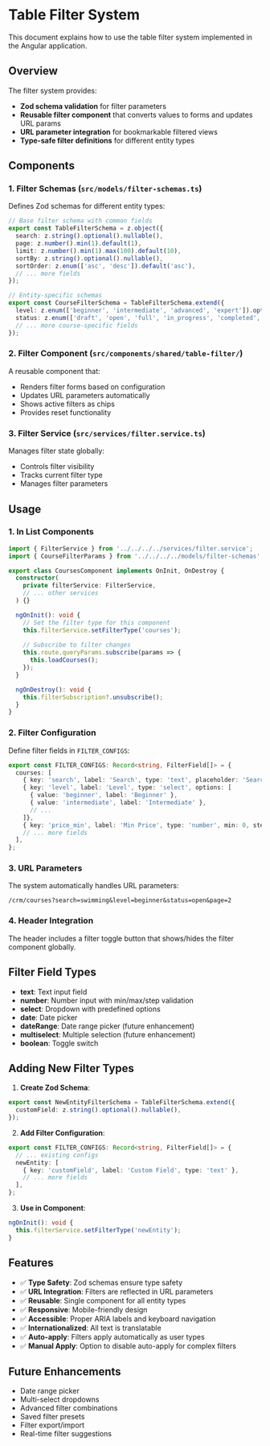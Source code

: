 # Table Filter System

This document explains how to use the table filter system implemented in the Angular application.

## Overview

The filter system provides:
- **Zod schema validation** for filter parameters
- **Reusable filter component** that converts values to forms and updates URL params
- **URL parameter integration** for bookmarkable filtered views
- **Type-safe filter definitions** for different entity types

## Components

### 1. Filter Schemas (`src/models/filter-schemas.ts`)

Defines Zod schemas for different entity types:

```typescript
// Base filter schema with common fields
export const TableFilterSchema = z.object({
  search: z.string().optional().nullable(),
  page: z.number().min(1).default(1),
  limit: z.number().min(1).max(100).default(10),
  sortBy: z.string().optional().nullable(),
  sortOrder: z.enum(['asc', 'desc']).default('asc'),
  // ... more fields
});

// Entity-specific schemas
export const CourseFilterSchema = TableFilterSchema.extend({
  level: z.enum(['beginner', 'intermediate', 'advanced', 'expert']).optional().nullable(),
  status: z.enum(['draft', 'open', 'full', 'in_progress', 'completed', 'cancelled']).optional().nullable(),
  // ... more course-specific fields
});
```

### 2. Filter Component (`src/components/shared/table-filter/`)

A reusable component that:
- Renders filter forms based on configuration
- Updates URL parameters automatically
- Shows active filters as chips
- Provides reset functionality

### 3. Filter Service (`src/services/filter.service.ts`)

Manages filter state globally:
- Controls filter visibility
- Tracks current filter type
- Manages filter parameters

## Usage

### 1. In List Components

```typescript
import { FilterService } from '../../../../services/filter.service';
import { CourseFilterParams } from '../../../../models/filter-schemas';

export class CoursesComponent implements OnInit, OnDestroy {
  constructor(
    private filterService: FilterService,
    // ... other services
  ) {}

  ngOnInit(): void {
    // Set the filter type for this component
    this.filterService.setFilterType('courses');
    
    // Subscribe to filter changes
    this.route.queryParams.subscribe(params => {
      this.loadCourses();
    });
  }

  ngOnDestroy(): void {
    this.filterSubscription?.unsubscribe();
  }
}
```

### 2. Filter Configuration

Define filter fields in `FILTER_CONFIGS`:

```typescript
export const FILTER_CONFIGS: Record<string, FilterField[]> = {
  courses: [
    { key: 'search', label: 'Search', type: 'text', placeholder: 'Search courses...' },
    { key: 'level', label: 'Level', type: 'select', options: [
      { value: 'beginner', label: 'Beginner' },
      { value: 'intermediate', label: 'Intermediate' },
      // ...
    ]},
    { key: 'price_min', label: 'Min Price', type: 'number', min: 0, step: 0.01 },
    // ... more fields
  ],
};
```

### 3. URL Parameters

The system automatically handles URL parameters:

```
/crm/courses?search=swimming&level=beginner&status=open&page=2
```

### 4. Header Integration

The header includes a filter toggle button that shows/hides the filter component globally.

## Filter Field Types

- **text**: Text input field
- **number**: Number input with min/max/step validation
- **select**: Dropdown with predefined options
- **date**: Date picker
- **dateRange**: Date range picker (future enhancement)
- **multiselect**: Multiple selection (future enhancement)
- **boolean**: Toggle switch

## Adding New Filter Types

1. **Create Zod Schema**:
```typescript
export const NewEntityFilterSchema = TableFilterSchema.extend({
  customField: z.string().optional().nullable(),
});
```

2. **Add Filter Configuration**:
```typescript
export const FILTER_CONFIGS: Record<string, FilterField[]> = {
  // ... existing configs
  newEntity: [
    { key: 'customField', label: 'Custom Field', type: 'text' },
    // ... more fields
  ],
};
```

3. **Use in Component**:
```typescript
ngOnInit(): void {
  this.filterService.setFilterType('newEntity');
}
```

## Features

- ✅ **Type Safety**: Zod schemas ensure type safety
- ✅ **URL Integration**: Filters are reflected in URL parameters
- ✅ **Reusable**: Single component for all entity types
- ✅ **Responsive**: Mobile-friendly design
- ✅ **Accessible**: Proper ARIA labels and keyboard navigation
- ✅ **Internationalized**: All text is translatable
- ✅ **Auto-apply**: Filters apply automatically as user types
- ✅ **Manual Apply**: Option to disable auto-apply for complex filters

## Future Enhancements

- Date range picker
- Multi-select dropdowns
- Advanced filter combinations
- Saved filter presets
- Filter export/import
- Real-time filter suggestions
